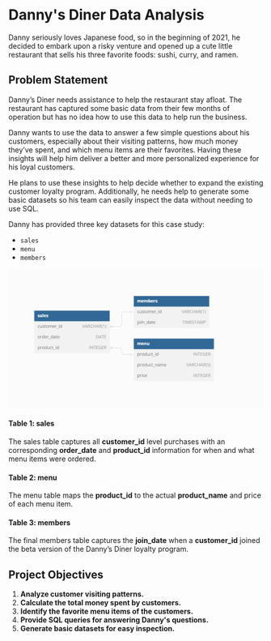 # Danny's Diner Data Analysis

Danny seriously loves Japanese food, so in the beginning of 2021, he decided to embark upon a risky venture and opened up a cute little restaurant that sells his three favorite foods: sushi, curry, and ramen.

## Problem Statement

Danny’s Diner needs assistance to help the restaurant stay afloat. The restaurant has captured some basic data from their few months of operation but has no idea how to use this data to help run the business.

Danny wants to use the data to answer a few simple questions about his customers, especially about their visiting patterns, how much money they’ve spent, and which menu items are their favorites. Having these insights will help him deliver a better and more personalized experience for his loyal customers.

He plans to use these insights to help decide whether to expand the existing customer loyalty program. Additionally, he needs help to generate some basic datasets so his team can easily inspect the data without needing to use SQL.

Danny has provided three key datasets for this case study:

- `sales`
- `menu`
- `members`

![Danny's Diner](https://github.com/pranalpatil-pp17/dannys_dinner/blob/main/image.png)

#### Table 1: sales
The sales table captures all **customer_id** level purchases with an corresponding **order_date** and **product_id** information for when and what menu items were ordered.

#### Table 2: menu
The menu table maps the **product_id** to the actual **product_name** and price of each menu item.

#### Table 3: members
The final members table captures the **join_date** when a **customer_id** joined the beta version of the Danny’s Diner loyalty program.


## Project Objectives

1. **Analyze customer visiting patterns.**
2. **Calculate the total money spent by customers.**
3. **Identify the favorite menu items of the customers.**
4. **Provide SQL queries for answering Danny's questions.**
5. **Generate basic datasets for easy inspection.**
